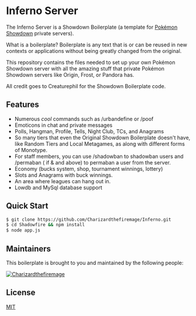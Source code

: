 # Inferno Server

The Inferno Server is a Showdown Boilerplate (a template for [Pokémon Showdown](https://github.com/Zarel/Pokemon-Showdown)
private servers).

What is a boilerplate? Boilerplate is any text that is or can be reused in new
contexts or applications without being greatly changed from the original.

This repository contains the files needed to set up your own Pokémon Showdown
server with all the amazing stuff that private Pokémon Showdown servers like
Origin, Frost, or Pandora has.

All credit goes to Creaturephil for the Showdown Boilerplate code. 


## Features

- Numerous *cool* commands such as /urbandefine or /poof
- Emoticons in chat and private messages
- Polls, Hangman, Profile, Tells, Night Club, TCs, and Anagrams
- So many tiers that even the Original Showdown Boilerplate doesn't have, like Random Tiers and Local Metagames, as along with different forms of Monotype.
- For staff members, you can use /shadowban to shadowban users and /permaban ( if & and above) to permaban a user from the server.
- Economy (bucks system, shop, tournament winnings, lottery)
- Slots and Anagrams with buck winnings.
- An area where leagues can hang out in. 
- Lowdb and MySql database support

## Quick Start

```bash
$ git clone https://github.com/Charizardthefiremage/Inferno.git
$ cd Shadowfire && npm install
$ node app.js
```

## Maintainers

This boilerplate is brought to you and maintained by the following people:


[![Charizardthefiremage](https://avatars1.githubusercontent.com/u/14117114?v=3&s=96)](https://github.com/charizardthefiremage)       


## License

[MIT](LICENSE)
